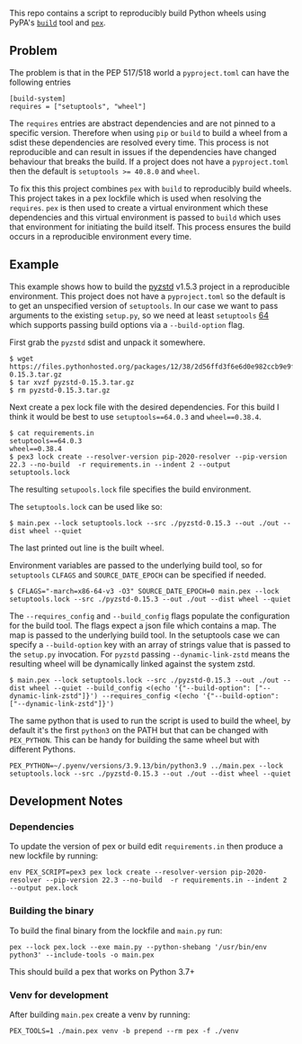 This repo contains a script to reproducibly build Python wheels using PyPA's [`build`](https://github.com/pypa/build) tool and [`pex`](https://github.com/pantsbuild/pex).

## Problem
The problem is that in the PEP 517/518 world a `pyproject.toml` can have the following entries

````
[build-system]
requires = ["setuptools", "wheel"]
````

The `requires` entries are abstract dependencies and are not pinned to a specific version. Therefore when using `pip` or `build` to build a wheel from a sdist these dependencies are resolved every time. This process is not reproducible and can result in issues if the dependencies have changed behaviour that breaks the build. If a project does not have a `pyproject.toml` then the default is `setuptools >= 40.8.0` and `wheel`.

To fix this this project combines `pex` with `build` to reproducibly build wheels. This project takes in a pex lockfile which is used when resolving the `requires`. `pex` is then used to create a virtual environment which these dependencies and this virtual environment is passed to `build` which uses that environment for initiating the build itself. This process ensures the build occurs in a reproducible environment every time.


## Example
This example shows how to build the [pyzstd](https://github.com/animalize/pyzstd) v1.5.3 project in a reproducible environment. This project does not have a `pyproject.toml` so the default is to get an unspecified version of `setuptools`. In our case we want to pass arguments to the existing `setup.py`, so we need at least `setuptools` [64](https://setuptools.pypa.io/en/latest/history.html#v64-0-0) which supports passing build options via a `--build-option` flag.

First grab the `pyzstd` sdist and unpack it somewhere.
```shell
$ wget https://files.pythonhosted.org/packages/12/38/2d56ffd3f6e6d0e982ccb9e9fad4dac6626253bbad714aa0d74c66c0eb46/pyzstd-0.15.3.tar.gz
$ tar xvzf pyzstd-0.15.3.tar.gz
$ rm pyzstd-0.15.3.tar.gz
```

Next create a pex lock file with the desired dependencies. For this build I think it would be best to use `setuptools==64.0.3` and `wheel==0.38.4`.
``` shell
$ cat requirements.in
setuptools==64.0.3
wheel==0.38.4
$ pex3 lock create --resolver-version pip-2020-resolver --pip-version 22.3 --no-build  -r requirements.in --indent 2 --output setuptools.lock
```
The resulting `setupools.lock` file specifies the build environment.

The `setuptools.lock` can be used like so:
```
$ main.pex --lock setuptools.lock --src ./pyzstd-0.15.3 --out ./out --dist wheel --quiet
```
The last printed out line is the built wheel.

Environment variables are passed to the underlying build tool, so for `setuptools` `CLFAGS` and `SOURCE_DATE_EPOCH` can be specified if needed.

``` shell
$ CFLAGS="-march=x86-64-v3 -O3" SOURCE_DATE_EPOCH=0 main.pex --lock setuptools.lock --src ./pyzstd-0.15.3 --out ./out --dist wheel --quiet
```

The `--requires_config` and `--build_config` flags populate the configuration for the build tool. The flags expect a json file which contains a map. The map is passed to the underlying build tool. In the setuptools case we can specify a `--build-option` key with an array of strings value that is passed to the `setup.py` invocation. For `pyzstd` passing `--dynamic-link-zstd` means the resulting wheel will be dynamically linked against the system zstd.

``` shell
$ main.pex --lock setuptools.lock --src ./pyzstd-0.15.3 --out ./out --dist wheel --quiet --build_config <(echo '{"--build-option": ["--dynamic-link-zstd"]}') --requires_config <(echo '{"--build-option": ["--dynamic-link-zstd"]}')
```

The same python that is used to run the script is used to build the wheel, by default it's the first `python3` on the PATH but that can be changed with `PEX_PYTHON`. This can be handy for building the same wheel but with different Pythons. 

``` shell
PEX_PYTHON=~/.pyenv/versions/3.9.13/bin/python3.9 ../main.pex --lock setuptools.lock --src ./pyzstd-0.15.3 --out ./out --dist wheel --quiet
```
## Development Notes
### Dependencies
To update the version of pex or build edit `requirements.in` then produce a new lockfile by running:
```
env PEX_SCRIPT=pex3 pex lock create --resolver-version pip-2020-resolver --pip-version 22.3 --no-build  -r requirements.in --indent 2 --output pex.lock
```

### Building the binary
To build the final binary from the lockfile and `main.py` run:
```
pex --lock pex.lock --exe main.py --python-shebang '/usr/bin/env python3' --include-tools -o main.pex
```

This should build a pex that works on Python 3.7+

### Venv for development
After building `main.pex` create a venv by running:
```
PEX_TOOLS=1 ./main.pex venv -b prepend --rm pex -f ./venv
```